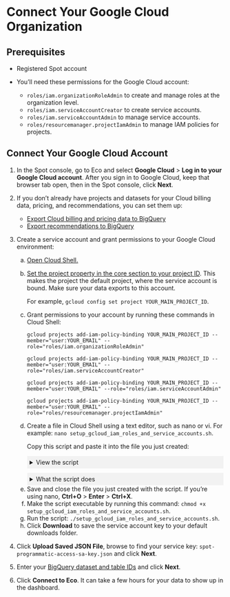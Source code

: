 # Connect Your Google Cloud Organization

## Prerequisites

* Registered Spot account

* You’ll need these permissions for the Google Cloud account:
   * `roles/iam.organizationRoleAdmin` to create and manage roles at the organization level.
   * `roles/iam.serviceAccountCreator` to create service accounts.
   * `roles/iam.serviceAccountAdmin` to manage service accounts.
   * `roles/resourcemanager.projectIamAdmin` to manage IAM policies for projects.
   
## Connect Your Google Cloud Account

1. In the Spot console, go to Eco and select **Google Cloud** &gt; **Log in to your Google Cloud account**. After you sign in to Google Cloud, keep that browser tab open, then in the Spot console, click **Next**.
2. If you don’t already have projects and datasets for your Cloud billing data, pricing, and recommendations, you can set them up:
   * [Export Cloud billing and pricing data to BigQuery](https://cloud.google.com/billing/docs/how-to/export-data-bigquery)
   * [Export recommendations to BigQuery](https://cloud.google.com/billing/docs/how-to/export-data-bigquery) 
3. Create a service account and grant permissions to your Google Cloud environment:
   <ol style="list-style-type: lower-alpha;">
    <li>
      <a href="https://cloud.google.com/shell/docs/using-cloud-shell">Open Cloud Shell.</a>
    </li>
    <li>
      <p><a href="https://cloud.google.com/sdk/gcloud/reference/config/set?id=examples#:~:text=gcloud_command%2Dline_tool_preferences.-,EXAMPLES,-To%20set%20the">Set the project property in the core section to your project ID</a>. This makes the project the default project, where the service account is bound. Make sure your data exports to this account.</p>
      <p>For example, <code>gcloud config set project YOUR_MAIN_PROJECT_ID</code>.</p>
    </li>
    <li>
      <p>Grant permissions to your account by running these commands in Cloud Shell:</p>
      <p><code>gcloud projects add-iam-policy-binding YOUR_MAIN_PROJECT_ID --member="user:YOUR_EMAIL" --role="roles/iam.organizationRoleAdmin"</code></p>
      <p><code>gcloud projects add-iam-policy-binding YOUR_MAIN_PROJECT_ID --member="user:YOUR_EMAIL" --role="roles/iam.serviceAccountCreator"</code></p>
      <p><code>gcloud projects add-iam-policy-binding YOUR_MAIN_PROJECT_ID --member="user:YOUR_EMAIL" --role="roles/iam.serviceAccountAdmin"</code></p>
      <p><code>gcloud projects add-iam-policy-binding YOUR_MAIN_PROJECT_ID --member="user:YOUR_EMAIL" --role="roles/resourcemanager.projectIamAdmin"</code></p>
    </li>
    <li>
      <p>Create a file in Cloud Shell using a text editor, such as nano or vi. For example: <code>nano setup_gcloud_iam_roles_and_service_accounts.sh</code>.</p>
      <p>Copy this script and paste it into the file you just created:</p>

      <details style="background:#f2f2f2; padding:6px; margin:10px 0px 0px 0px">
        <summary markdown="span"; font-weight:600" >View the script</summary>

   <div style="padding-left:16px">

     ````
     ANALYSIS_ORG_ID="$(gcloud projects get-ancestors ingresruletesting | awk '/TYPE: organization/{print id} {id=$2}')"
     
     ANALYSIS_ORG_ID="$(gcloud projects get-ancestors $(gcloud config get-value project --quiet) | awk '/TYPE: organization/{print id} {id=$2}')"
     SERVICE_ACCOUNT_ORG_ID="$(gcloud projects get-ancestors $(gcloud config get-value project --quiet) | awk '/TYPE: organization/{print id} {id=$2}')"
     ANALYSIS_PROJECTS=("$(gcloud config get-value project --quiet)")
     SERVICE_ACCOUNT_PROJECT_LIST=("$(gcloud config get-value project --quiet)")
     ANALYSIS_ORG_ROLES=("roles/billing.viewer" "roles/browser")
     ANALYSIS_EMAILS=("rhardin@netapp.com" "gkuderna@netapp.com")
     ANALYSIS_PROJECT_ROLE="roles/bigquery.dataViewer"
     ANALYSIS_CUSTOM_ROLE_NAME="spot-read-only-custom-role"
     ANALYSIS_CUSTOM_ROLE_TITLE="Spot Read-Only Custom Role"
     ANALYSIS_CUSTOM_ROLE_DESCRIPTION="Spot Read-Only Permissions needed for programmatic visibility into commitment and cost data"
     ANALYSIS_CUSTOM_ROLE_PERMISSIONS="bigquery.capacityCommitments.get,bigquery.capacityCommitments.list,bigquery.jobs.listAll,cloudasset.assets.exportComputeCommitments,cloudasset.assets.listComputeCommitments,compute.commitments.get,compute.commitments.list,compute.instances.get,compute.instances.list,recommender.bigqueryCapacityCommitmentsInsights.get,recommender.bigqueryCapacityCommitmentsInsights.list,recommender.bigqueryCapacityCommitmentsRecommendations.get,recommender.bigqueryCapacityCommitmentsRecommendations.list,recommender.commitmentUtilizationInsights.get,recommender.commitmentUtilizationInsights.list,recommender.spendBasedCommitmentInsights.get,recommender.spendBasedCommitmentInsights.list,recommender.spendBasedCommitmentRecommendations.get,recommender.spendBasedCommitmentRecommendations.list,recommender.spendBasedCommitmentRecommenderConfig.get,recommender.usageCommitmentRecommendations.get,recommender.usageCommitmentRecommendations.list"
     SERVICE_ACCOUNT_PROJECT_ROLES=("roles/bigquery.dataViewer")
     CURRENT_PROJECT_ID=$(gcloud config get-value project --quiet)
     SERVICE_ACCOUNT_NAME="spot-programmatic-access-sa" #between 6 and 30 characters
     SERVICE_ACCOUNT_DESCRIPTION="Spot Service Account created for Programmatic Access to Resources"
     SERVICE_ACCOUNT_DISPLAY_NAME="spot-programmatic-access-service-account"
     SERVICE_ACCOUNT_CUSTOM_ROLE_NAME="Spot_Programmatic_Access_Role"
     SERVICE_ACCOUNT_CUSTOM_ROLE_TITLE="Spot Programmatic Access Role"
     SERVICE_ACCOUNT_CUSTOM_ROLE_DESCRIPTION="Spot Custom Role for Programmatic Access"
     SERVICE_ACCOUNT_CUSTOM_ROLE_PERMISSIONS="monitoring.timeSeries.list,cloudquotas.quotas.get,cloudquotas.quotas.update,serviceusage.quotas.get,serviceusage.quotas.update,serviceusage.services.get,serviceusage.services.list"

     for ROLE in "${ANALYSIS_ORG_ROLES[@]}"; do
       for EMAIL in "${ANALYSIS_EMAILS[@]}"; do
         echo "Adding member: user:$EMAIL to role $ROLE ..."
         gcloud organizations add-iam-policy-binding $ANALYSIS_ORG_ID --role=$ROLE --member="user:$EMAIL"
       done
     done

     for PROJECT in "${ANALYSIS_PROJECTS[@]}"; do
       for EMAIL in "${ANALYSIS_EMAILS[@]}"; do
         echo "Adding member: user:$EMAIL to role $ANALYSIS_PROJECT_ROLE in project $PROJECT ..."
         gcloud ANALYSIS_PROJECTS add-iam-policy-binding $PROJECT --role=$ANALYSIS_PROJECT_ROLE --member="user:$EMAIL"
       done
     done

     gcloud iam roles create "$ANALYSIS_CUSTOM_ROLE_NAME" --organization=$ANALYSIS_ORG_ID --description="$ANALYSIS_CUSTOM_ROLE_DESCRIPTION" --permissions="$ANALYSIS_CUSTOM_ROLE_PERMISSIONS" --stage="GA" --title="$ANALYSIS_CUSTOM_ROLE_TITLE"

     for EMAIL in "${ANALYSIS_EMAILS[@]}"; do
       gcloud organizations add-iam-policy-binding $ANALYSIS_ORG_ID --member="user:$EMAIL" --role="organizations/$ANALYSIS_ORG_ID/roles/$ANALYSIS_CUSTOM_ROLE_NAME"
     done

     # You will need roles/iam.serviceAccountCreator to create a service account
     # To Grant the service account access to the project, you need roles/resourcemanager.projectIamAdmin

     gcloud iam service-accounts create $SERVICE_ACCOUNT_NAME --description="$SERVICE_ACCOUNT_DESCRIPTION" --display-name="$SERVICE_ACCOUNT_DISPLAY_NAME"

     for PROJECT in "${SERVICE_ACCOUNT_PROJECT_LIST[@]}"; do
       for ROLE in "${SERVICE_ACCOUNT_PROJECT_ROLES[@]}"; do
         echo "Adding member: serviceAccount:$SERVICE_ACCOUNT_NAME@$CURRENT_PROJECT_ID.iam.gserviceaccount.com to role $ROLE ..."
         gcloud projects add-iam-policy-binding $PROJECT --role=$ROLE --member="serviceAccount:$SERVICE_ACCOUNT_NAME@$CURRENT_PROJECT_ID.iam.gserviceaccount.com"
       done
     done

     gcloud iam roles create "$SERVICE_ACCOUNT_CUSTOM_ROLE_NAME" --organization=$SERVICE_ACCOUNT_ORG_ID --description="$SERVICE_ACCOUNT_CUSTOM_ROLE_DESCRIPTION" --permissions="$SERVICE_ACCOUNT_CUSTOM_ROLE_PERMISSIONS" --stage="GA" --title="$SERVICE_ACCOUNT_CUSTOM_ROLE_TITLE"

     gcloud organizations add-iam-policy-binding $SERVICE_ACCOUNT_ORG_ID --member="serviceAccount:$SERVICE_ACCOUNT_NAME@$CURRENT_PROJECT_ID.iam.gserviceaccount.com" --role="organizations/$SERVICE_ACCOUNT_ORG_ID/roles/$SERVICE_ACCOUNT_CUSTOM_ROLE_NAME"

     # You will need roles/iam.serviceAccountAdmin to create this service account key...
     # Or a relevant custom role with iam.serviceAccountKeys.create
     gcloud iam service-accounts keys create ~/my-sa-key.json --iam-account="$SERVICE_ACCOUNT_NAME@$CURRENT_PROJECT_ID.iam.gserviceaccount.com"

     cloudshell download my-sa-key.json

     rm ~/my-sa-key.json
    ````

   </div>
   </details>

   <details style="background:#f2f2f2; padding:6px; margin:10px 0px 0px 0px">
        <summary markdown="span"; font-weight:600" >What the script does</summary>

   <div style="padding-left:16px">

   The script automates setting up IAM roles and service accounts in Google Cloud for programmatic access and analysis:
     * Retrieves organization IDs and project IDs for the GCP projects.
     * Assigns predefined roles to specific email addresses for both organizational and project-level access.
     * Creates a custom IAM role with specific permissions for data visibility and analysis.
     * Sets up a service account with a custom role and permissions for programmatic access to resources.
     * Generates and downloads a service account key for use in automated processes.

   </div>
   </details>
    </li>
    <li>Save and close the file you just created with the script. If you’re using nano, <b>Ctrl+O</b> &gt; <b>Enter</b> &gt; <b>Ctrl+X</b>.</li>
    <li>Make the script executable by running this command: <code>chmod +x setup_gcloud_iam_roles_and_service_accounts.sh</code>.</li>
    <li>Run the script: <code>./setup_gcloud_iam_roles_and_service_accounts.sh</code>.</li>
    <li>Click <b>Download</b> to save the service account key to your default downloads folder.</li>
   </ol>

4. Click **Upload Saved JSON File**, browse to find your service key: `spot-programmatic-access-sa-key.json` and click **Next**.
5. Enter your [BigQuery dataset and table IDs](https://cloud.google.com/bigquery/docs/listing-datasets) and click **Next**.
6. Click **Connect to Eco**. It can take a few hours for your data to show up in the dashboard.
